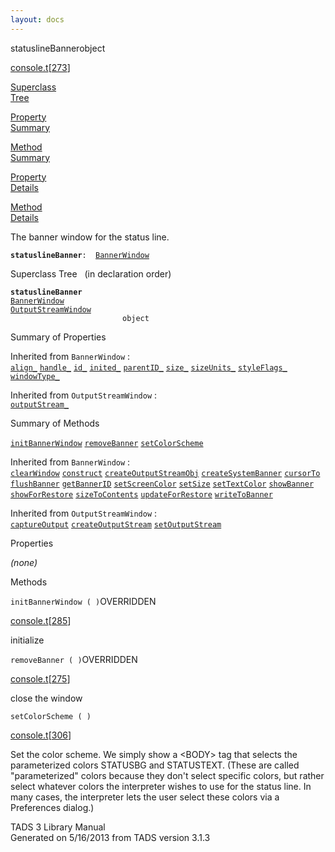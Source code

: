 ```yaml
---
layout: docs
---
```

<span class="title">statuslineBanner</span><span class="type">object</span>

[console.t](../file/console.t.html)\[[273](../source/console.t.html#273)\]

[Superclass  
Tree](#_SuperClassTree_)

[Property  
Summary](#_PropSummary_)

[Method  
Summary](#_MethodSummary_)

[Property  
Details](#_Properties_)

[Method  
Details](#_Methods_)



The banner window for the status line.

**`statuslineBanner`**` :   `[`BannerWindow`](../object/BannerWindow.html)



<span id="_SuperClassTree_"></span>



<span class="hdln">Superclass Tree</span>   (in declaration order)



**`statuslineBanner`**  
[`BannerWindow`](../object/BannerWindow.html)  
[`OutputStreamWindow`](../object/OutputStreamWindow.html)  
`                         object`  
<span id="_PropSummary_"></span>



<span class="hdln">Summary of Properties</span>  





Inherited from `BannerWindow` :  
[`align_`](../object/BannerWindow.html#align_) [`handle_`](../object/BannerWindow.html#handle_) [`id_`](../object/BannerWindow.html#id_) [`inited_`](../object/BannerWindow.html#inited_) [`parentID_`](../object/BannerWindow.html#parentID_) [`size_`](../object/BannerWindow.html#size_) [`sizeUnits_`](../object/BannerWindow.html#sizeUnits_) [`styleFlags_`](../object/BannerWindow.html#styleFlags_) [`windowType_`](../object/BannerWindow.html#windowType_)

Inherited from `OutputStreamWindow` :  
[`outputStream_`](../object/OutputStreamWindow.html#outputStream_)

<span id="_MethodSummary_"></span>



<span class="hdln">Summary of Methods</span>  



[`initBannerWindow`](#initBannerWindow) [`removeBanner`](#removeBanner) [`setColorScheme`](#setColorScheme)

Inherited from `BannerWindow` :  
[`clearWindow`](../object/BannerWindow.html#clearWindow) [`construct`](../object/BannerWindow.html#construct) [`createOutputStreamObj`](../object/BannerWindow.html#createOutputStreamObj) [`createSystemBanner`](../object/BannerWindow.html#createSystemBanner) [`cursorTo`](../object/BannerWindow.html#cursorTo) [`flushBanner`](../object/BannerWindow.html#flushBanner) [`getBannerID`](../object/BannerWindow.html#getBannerID) [`setScreenColor`](../object/BannerWindow.html#setScreenColor) [`setSize`](../object/BannerWindow.html#setSize) [`setTextColor`](../object/BannerWindow.html#setTextColor) [`showBanner`](../object/BannerWindow.html#showBanner) [`showForRestore`](../object/BannerWindow.html#showForRestore) [`sizeToContents`](../object/BannerWindow.html#sizeToContents) [`updateForRestore`](../object/BannerWindow.html#updateForRestore) [`writeToBanner`](../object/BannerWindow.html#writeToBanner)

Inherited from `OutputStreamWindow` :  
[`captureOutput`](../object/OutputStreamWindow.html#captureOutput) [`createOutputStream`](../object/OutputStreamWindow.html#createOutputStream) [`setOutputStream`](../object/OutputStreamWindow.html#setOutputStream)

<span id="_Properties_"></span>



<span class="hdln">Properties</span>  



*(none)* <span id="_Methods_"></span>



<span class="hdln">Methods</span>  



<span id="initBannerWindow"></span>

`initBannerWindow ( )`<span class="rem">OVERRIDDEN</span>

[console.t](../file/console.t.html)\[[285](../source/console.t.html#285)\]



initialize



<span id="removeBanner"></span>

`removeBanner ( )`<span class="rem">OVERRIDDEN</span>

[console.t](../file/console.t.html)\[[275](../source/console.t.html#275)\]



close the window



<span id="setColorScheme"></span>

`setColorScheme ( )`

[console.t](../file/console.t.html)\[[306](../source/console.t.html#306)\]



Set the color scheme. We simply show a \<BODY\> tag that selects the
parameterized colors STATUSBG and STATUSTEXT. (These are called
"parameterized" colors because they don't select specific colors, but
rather select whatever colors the interpreter wishes to use for the
status line. In many cases, the interpreter lets the user select these
colors via a Preferences dialog.)





TADS 3 Library Manual  
Generated on 5/16/2013 from TADS version 3.1.3


